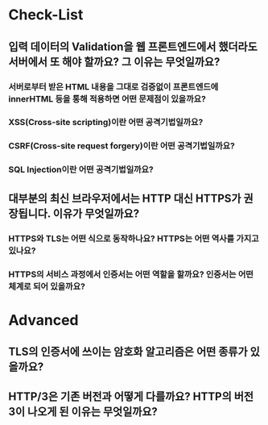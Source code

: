 # Check-List

## 입력 데이터의 Validation을 웹 프론트엔드에서 했더라도 서버에서 또 해야 할까요? 그 이유는 무엇일까요?

### 서버로부터 받은 HTML 내용을 그대로 검증없이 프론트엔드에 innerHTML 등을 통해 적용하면 어떤 문제점이 있을까요?

### XSS(Cross-site scripting)이란 어떤 공격기법일까요?

### CSRF(Cross-site request forgery)이란 어떤 공격기법일까요?

### SQL Injection이란 어떤 공격기법일까요?

## 대부분의 최신 브라우저에서는 HTTP 대신 HTTPS가 권장됩니다. 이유가 무엇일까요?

### HTTPS와 TLS는 어떤 식으로 동작하나요? HTTPS는 어떤 역사를 가지고 있나요?

### HTTPS의 서비스 과정에서 인증서는 어떤 역할을 할까요? 인증서는 어떤 체계로 되어 있을까요?

# Advanced

## TLS의 인증서에 쓰이는 암호화 알고리즘은 어떤 종류가 있을까요?

## HTTP/3은 기존 버전과 어떻게 다를까요? HTTP의 버전 3이 나오게 된 이유는 무엇일까요?

